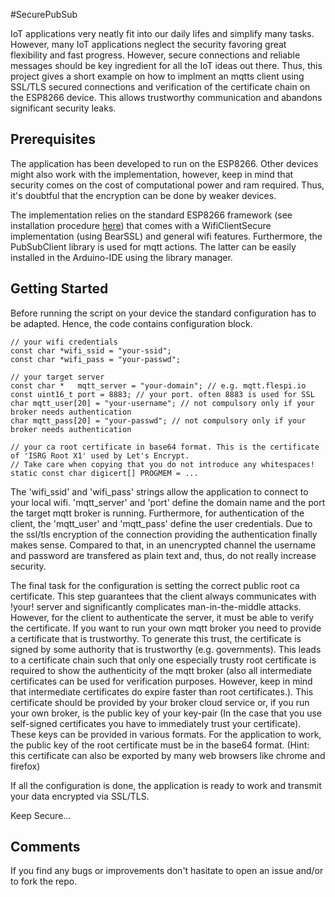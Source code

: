 #SecurePubSub

IoT applications very neatly fit into our daily lifes and simplify many tasks. However, many IoT applications neglect the security favoring great flexibility and fast progress. However, secure connections and reliable messages should be key ingredient for all the IoT ideas out there. Thus, this project gives a short example on how to implment an mqtts client using SSL/TLS secured connections and verification of the certificate chain on the ESP8266 device. This allows trustworthy communication and abandons significant security leaks.

## Prerequisites

The application has been developed to run on the ESP8266. Other devices might also work with the implementation, however, keep in mind that security comes on the cost of computational power and ram required. Thus, it's doubtful that the encryption can be done by weaker devices.

The implementation relies on the standard ESP8266 framework (see installation procedure [here](https://dzone.com/articles/programming-the-esp8266-with-the-arduino-ide-in-3)) that comes with a WifiClientSecure implementation (using BearSSL) and general wifi features. Furthermore, the PubSubClient library is used for mqtt actions. The latter can be easily installed in the Arduino-IDE using the library manager.

## Getting Started

Before running the script on your device the standard configuration has to be adapted. Hence, the code contains configuration block.

```
// your wifi credentials
const char *wifi_ssid = "your-ssid";
const char *wifi_pass = "your-passwd";

// your target server
const char *   mqtt_server = "your-domain"; // e.g. mqtt.flespi.io
const uint16_t port = 8883; // your port. often 8883 is used for SSL
char mqtt_user[20] = "your-username"; // not compulsory only if your broker needs authentication
char mqtt_pass[20] = "your-passwd"; // not compulsory only if your broker needs authentication

// your ca root certificate in base64 format. This is the certificate of 'ISRG Root X1' used by Let's Encrypt.
// Take care when copying that you do not introduce any whitespaces!
static const char digicert[] PROGMEM = ...
```

The 'wifi_ssid' and 'wifi_pass' strings allow the application to connect to your local wifi. 'mqtt_server' and 'port' define the domain name and the port the target mqtt broker is running. Furthermore, for authentication of the client, the 'mqtt_user' and 'mqtt_pass' define the user credentials. Due to the ssl/tls encryption of the connection providing the authentication finally makes sense. Compared to that, in an unencrypted channel the username and password are transfered as plain text and, thus, do not really increase security.

The final task for the configuration is setting the correct public root ca certificate. This step guarantees that the client always communicates with !your! server and significantly complicates man-in-the-middle attacks. However, for the client to authenticate the server, it must be able to verify the certificate. If you want to run your own mqtt broker you need to provide a certificate that is trustworthy. To generate this trust, the certificate is signed by some authority that is trustworthy (e.g. governments). This leads to a certificate chain such that only one especially trusty root certificate is required to show the authenticity of the mqtt broker (also all intermediate certificates can be used for verification purposes. However, keep in mind that intermediate certificates do expire faster than root certificates.). This certificate should be provided by your broker cloud service or, if you run your own broker, is the public key of your key-pair (In the case that you use self-signed certificates you have to immediately trust your certificate). These keys can be provided in various formats. For the application to work, the public key of the root certificate must be in the base64 format. (Hint: this certificate can also be exported by many web browsers like chrome and firefox)

If all the configuration is done, the application is ready to work and transmit your data encrypted via SSL/TLS.

Keep Secure...

## Comments

If you find any bugs or improvements don't hasitate to open an issue and/or to fork the repo.